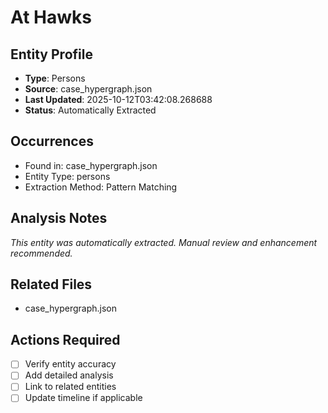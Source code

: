 # At Hawks

## Entity Profile
- **Type**: Persons
- **Source**: case_hypergraph.json
- **Last Updated**: 2025-10-12T03:42:08.268688
- **Status**: Automatically Extracted

## Occurrences
- Found in: case_hypergraph.json
- Entity Type: persons
- Extraction Method: Pattern Matching

## Analysis Notes
*This entity was automatically extracted. Manual review and enhancement recommended.*

## Related Files
- case_hypergraph.json

## Actions Required
- [ ] Verify entity accuracy
- [ ] Add detailed analysis
- [ ] Link to related entities
- [ ] Update timeline if applicable

